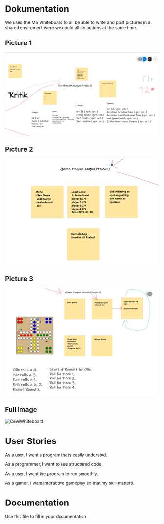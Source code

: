 # Dokumentation

We used the MS Whiteboard to all be able to write and post pictures in a shared enviroment were we could all do actions at the same time.


## Picture 1
![CewlDokumentationImage_1](Dokumentation1.png)


## Picture 2
![CewlDokumentationImage_2](Dokumentation2.png)


## Picture 3
![CewlDokumentationImage_3](Dokumentation3.png)


## Full Image
![CewlWhiteboard](Whiteboard.svg)



# User Stories

As a user, I want a program thats easily understod.

As a programmer, I want to see structured code.

As a user, I want the program to run smoothly.

As a gamer, I want interactive gameplay so that my skill matters.

# Documentation

Use this file to fill in your documentation
